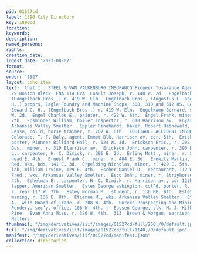 ```yaml
---
pid: 01527cd
label: 1890 City Directory
key: 1890cd
location: 
keywords: 
description: 
named_persons: 
rights: 
creation_date: 
ingest_date: '2023-08-07'
format: 
source: 
order: '1527'
layout: cmhc_item
text: 'that I . STEEL & VAN VALKENBURG IMSUFANCG Pioneer Tusarance Agency, 21 and
  29 Boston Bleck  ENA 114 EVA  Enault Joseph, r. 140 W. 2d.  Engelbach Augustus L.,
  (H#ngelbach Bros.,) r. 419 W. Elm.  Engelbach Bros., (Augustus L. and Edward C.
  H.,) proprs, Eagle Foundry and Machine Shops, 308, 310 and 312 8S. Leiter av.  Engelbach
  Edward C. H., (Engelbach Bros.,) r. 419 W. Elm.  Engelkamp Bernard, saloon, 104
  W. 2d.  Engel Charles E., painter, r. 422 W. 6th.  Engel Frank, miner, r. 703 E.
  7th.  Ensminger William, boiler inspector, r. 610 Harrison av.  Enyart James, wks.
  Arkansas Valley Smelter.  Eppler Rinehardt, baker, Robert Habnewald, r. 204 E. 3d.  Epps
  Jesse, col’d, horse trainer, r. 207 W. 6th.  EQUITABLE ACCIDENT INSURANCE CO., of
  Colorado, T. F. Daly, agent, Emmet Blk, Harrison av, cor. 5th.  Erickson Charles,
  porter, Pioneer Billiard Hall, r. 124 W. 3d.  Erickson Eric., r. 202 S. Toledo av.  Erickson
  Gus., miner, r. 319 Elarrison av.  Erickson John, carpenter, r. 396 EK. 2d.  Erickson
  L., carpenter, H. C. Dimick, r..396 E. 2d.  Erling Matt., miner, r. Strayhorse Rd,
  head E. 4th.  Ernest Frank C., miner, r. 404 E. 3d.  Erowitz Martin, lab, Harrison
  Red. Wks, bds, 141 E. 3d.  Erpelding Nicholas, miner, r. 429 E. 5th.  Erthel George,
  lab, William Irvine, 129 E. 4th.  Escher Daniel D., restaurant, 112 W. 2d.  Escher
  Fred., wks. Arkansas Valley Smelter.  Esco John, miner, r. Strayhorse Rd, head E.
  4th.  Eshelman E., carpenter, H. C. Dimick, r. Harrison av., cor 12th.  Esher Fred.,
  tapper, American Smelter.  Estes George ashington, col’d, porter, R. G. Berryman,
  r. rear 117 W. 7th.  Estey Norman M., student, r. 136 HE. 8th.  Estey Robert B.,
  mining, r. 136 E. 8th.  Etienne M., wks. Arkansas Valley Smelter.  Etter Coleman
  A., with Board of Trade, r. 208 W. 4th.  Eureka Prospecting and Mining Co., H. R.
  Pendery, sec’y, office, 106 W. 4th. :  Eussen George, clk, M. J. Kilkenny, 212 N.
  Pine.  Evan Anna Miss, r. 326 W. 4th.  313  Brown & Morgan, serrison ave. Leading
  Hatters    '
thumbnail: "/img/derivatives/iiif/images/01527cd/full/250,/0/default.jpg"
full: "/img/derivatives/iiif/images/01527cd/full/1140,/0/default.jpg"
manifest: "/img/derivatives/iiif/01527cd/manifest.json"
collection: directories
---
```

